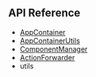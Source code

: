 ## API Reference

- [AppContainer](/docs/api/AppContainer.md)
- [AppContainerUtils](AppContainerUtils.md)
- [ComponentManager](/docs/api/ComponentManager.md)
- [ActionForwarder](/docs/api/ActionForwarder.md)
- utils
